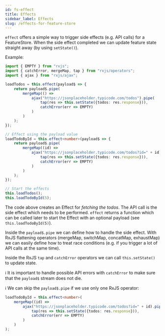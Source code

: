 ```yaml
---
id: fs-effect 
title: Effects 
sidebar_label: Effects 
slug: /effects-for-feature-store
---
```

`effect` offers a simple way to trigger side effects (e.g. API calls) for a FeatureStore. 
When the side effect completed we can update feature state straight away (by using `setState()`).

Example:

```ts title="todo-feature-store.ts"
import { EMPTY } from "rxjs";
import { catchError, mergeMap, tap } from "rxjs/operators";
import { ajax } from "rxjs/ajax";

loadTodos = this.effect(payload$ => {
    return payload$.pipe(
        mergeMap(() =>
            ajax("https://jsonplaceholder.typicode.com/todos").pipe(
                tap(res => this.setState({todos: res.response})),
                catchError(err => EMPTY)
            )
        )
    );
});

// Effect using the payload value
loadTodoById = this.effect<number>(payload$ => {
    return payload$.pipe(
        mergeMap((id) =>
            ajax("https://jsonplaceholder.typicode.com/todos?id=" + id).pipe(
                tap(res => this.setState({todos: res.response})),
                catchError(err => EMPTY)
            )
        )
    );
});

// Start the effects
this.loadTodos();
this.loadTodoById(5);
```
The code above creates an Effect for _fetching the todos_.
The API call is the side effect which needs to be performed.
`effect` returns a function which can be called later to start the Effect with an optional payload (see `this.loadTodoById(5)`).

Inside the `payload$.pipe` we can define how to handle the side effect.
With RxJS flattening operators (mergeMap, switchMap, concatMap, exhaustMap) we can easily define how to treat race conditions (e.g. if you trigger a lot of API calls at the same time).

Inside the RxJS `tap` and `catchError` operators we can call `this.setState()` to update state.

ℹ️ It is important to handle possible API errors with `catchError` to make sure that the `payload$` stream does not die.

ℹ️ We can skip the `payload$.pipe` if we use only one RxJS operator:
```ts
loadTodoById = this.effect<number>(
    mergeMap((id) =>
        ajax("https://jsonplaceholder.typicode.com/todos?id=" + id).pipe(
            tap(res => this.setState({todos: res.response})),
            catchError(err => EMPTY)
        )
    )
);
```
